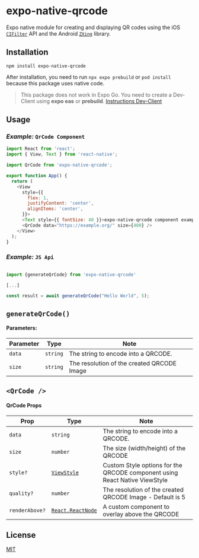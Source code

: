 # expo-native-qrcode

Expo native module for creating and displaying QR codes using the iOS [`CIFilter`](https://developer.apple.com/documentation/coreimage/cifilter) API and the Android [`ZXing`](https://github.com/zxing/zxing) library.

## Installation

```
npm install expo-native-qrcode
```

After installation, you need to run `npx expo prebuild` or `pod install` because this package uses native code.

> This package does not work in Expo Go. You need to create a Dev-Client using **expo eas** or **prebuild**. [Instructions Dev-Client](https://docs.expo.dev/develop/development-builds/create-a-build/)

## Usage

### _Example:_ `QrCode Component`

```js
import React from 'react';
import { View, Text } from 'react-native';

import QrCode from 'expo-native-qrcode';

export function App() {
  return (
    <View
      style={{
        flex: 1,
        justifyContent: 'center',
        alignItems: 'center',
      }}>
      <Text style={{ fontSize: 40 }}>expo-native-qrcode component example</Text>
      <QrCode data="https://example.org/" size={400} />
    </View>
  );
}
```

### _Example:_ `JS Api`

```js

import {generateQrCode} from 'expo-native-qrcode'

[...]

const result = await generateQrCode("Hello World", 5);
```

## `generateQrCode()`

#### Parameters:

| Parameter | Type     | Note                                       |
| --------- | -------- | ------------------------------------------ |
| `data`    | `string` | The string to encode into a QRCODE.        |
| `size`    | `string` | The resolution of the created QRCODE Image |

## `<QrCode />`

#### QrCode Props

| Prop           | Type                                                         | Note                                                                       |
| -------------- | ------------------------------------------------------------ | -------------------------------------------------------------------------- |
| `data`         | `string`                                                     | The string to encode into a QRCODE.                                        |
| `size`         | `number`                                                     | The size (width/height) of the QRCODE                                      |
| `style?`       | [`ViewStyle`](https://reactnative.dev/docs/view-style-props) | Custom Style options for the QRCODE component using React Native ViewStyle |
| `quality?`     | `number`                                                     | The resolution of the created QRCODE Image - Default is 5                  |
| `renderAbove?` | [`React.ReactNode`](https://reactnative.dev/docs/react-node) | A custom component to overlay above the QRCODE                             |

## License

[MIT](https://github.com/ALBUS12345/expo-native-qrcode/blob/main/LICENSE)

